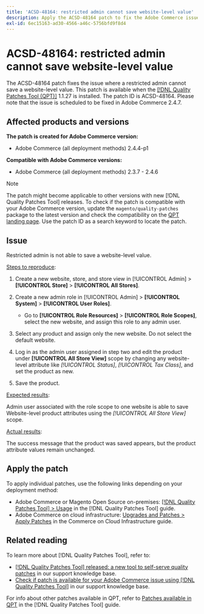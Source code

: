 ```yaml
---
title: 'ACSD-48164: restricted admin cannot save website-level value'
description: Apply the ACSD-48164 patch to fix the Adobe Commerce issue where a restricted admin cannot save a website-level value.
exl-id: 6ec15163-ad30-4566-a46c-5756bfd9f8d4
---
```

# ACSD-48164: restricted admin cannot save website-level value

The ACSD-48164 patch fixes the issue where a restricted admin cannot save a website-level value. This patch is available when the [[!DNL Quality Patches Tool (QPT)]](/help/announcements/adobe-commerce-announcements/magento-quality-patches-released-new-tool-to-self-serve-quality-patches.md) 1.1.27 is installed. The patch ID is ACSD-48164. Please note that the issue is scheduled to be fixed in Adobe Commerce 2.4.7.

## Affected products and versions

**The patch is created for Adobe Commerce version:**

* Adobe Commerce (all deployment methods) 2.4.4-p1

**Compatible with Adobe Commerce versions:**

* Adobe Commerce (all deployment methods) 2.3.7 - 2.4.6

>[!NOTE]
>
>The patch might become applicable to other versions with new [!DNL Quality Patches Tool] releases. To check if the patch is compatible with your Adobe Commerce version, update the `magento/quality-patches` package to the latest version and check the compatibility on the [QPT landing page](https://experienceleague.adobe.com/tools/commerce-quality-patches/index.html). Use the patch ID as a search keyword to locate the patch.

## Issue

Restricted admin is not able to save a website-level value.

<u>Steps to reproduce</u>:

1. Create a new website, store, and store view in [!UICONTROL Admin] > **[!UICONTROL Store]** > **[!UICONTROL All Stores]**.
1. Create a new admin role in [!UICONTROL Admin] > **[!UICONTROL System]** > **[!UICONTROL User Roles]**.

    * Go to **[!UICONTROL Role Resources]** > **[!UICONTROL Role Scopes]**, select the new website, and assign this role to any admin user.

1. Select any product and assign only the new website. Do not select the default website.
1. Log in as the admin user assigned in step two and edit the product under **[!UICONTROL All Store View]** scope by changing any website-level attribute like *[!UICONTROL Status]*, *[!UICONTROL Tax Class]*, and set the product as new.
1. Save the product.

<u>Expected results</u>:

Admin user associated with the role scope to one website is able to save Website-level product attributes using the *[!UICONTROL All Store View]* scope.

<u>Actual results</u>:

The success message that the product was saved appears, but the product attribute values remain unchanged.

## Apply the patch

To apply individual patches, use the following links depending on your deployment method:

* Adobe Commerce or Magento Open Source on-premises: [[!DNL Quality Patches Tool] > Usage](https://experienceleague.adobe.com/docs/commerce-operations/tools/quality-patches-tool/usage.html) in the [!DNL Quality Patches Tool] guide.
* Adobe Commerce on cloud infrastructure: [Upgrades and Patches > Apply Patches](https://experienceleague.adobe.com/docs/commerce-cloud-service/user-guide/develop/upgrade/apply-patches.html) in the Commerce on Cloud Infrastructure guide.

## Related reading

To learn more about [!DNL Quality Patches Tool], refer to:

* [[!DNL Quality Patches Tool] released: a new tool to self-serve quality patches](/help/announcements/adobe-commerce-announcements/magento-quality-patches-released-new-tool-to-self-serve-quality-patches.md) in our support knowledge base.
* [Check if patch is available for your Adobe Commerce issue using [!DNL Quality Patches Tool]](/help/support-tools/patches-available-in-qpt-tool/check-patch-for-magento-issue-with-magento-quality-patches.md) in our support knowledge base.

For info about other patches available in QPT, refer to [Patches available in QPT](https://experienceleague.adobe.com/tools/commerce-quality-patches/index.html) in the [!DNL Quality Patches Tool] guide.
